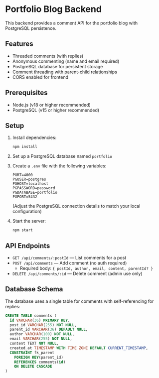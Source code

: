 # Portfolio Blog Backend

This backend provides a comment API for the portfolio blog with PostgreSQL persistence.

## Features
- Threaded comments (with replies)
- Anonymous commenting (name and email required)
- PostgreSQL database for persistent storage
- Comment threading with parent-child relationships
- CORS enabled for frontend

## Prerequisites
- Node.js (v18 or higher recommended)
- PostgreSQL (v15 or higher recommended)

## Setup

1. Install dependencies:
   ```bash
   npm install
   ```
2. Set up a PostgreSQL database named `portfolio`

3. Create a `.env` file with the following variables:
   ```
   PORT=4000
   PGUSER=postgres
   PGHOST=localhost
   PGPASSWORD=password
   PGDATABASE=portfolio
   PGPORT=5432
   ```
   (Adjust the PostgreSQL connection details to match your local configuration)

4. Start the server:
   ```bash
   npm start
   ```

## API Endpoints

- `GET /api/comments/:postId` — List comments for a post
- `POST /api/comments` — Add comment (no auth required)
  - Required body: `{ postId, author, email, content, parentId? }`
- `DELETE /api/comments/:id` — Delete comment (admin use only)

## Database Schema

The database uses a single table for comments with self-referencing for replies:

```sql
CREATE TABLE comments (
  id VARCHAR(36) PRIMARY KEY,
  post_id VARCHAR(255) NOT NULL,
  parent_id VARCHAR(36) DEFAULT NULL,
  author VARCHAR(100) NOT NULL,
  email VARCHAR(255) NOT NULL,
  content TEXT NOT NULL,
  created_at TIMESTAMP WITH TIME ZONE DEFAULT CURRENT_TIMESTAMP,
  CONSTRAINT fk_parent 
    FOREIGN KEY(parent_id) 
    REFERENCES comments(id)
    ON DELETE CASCADE
)
```
